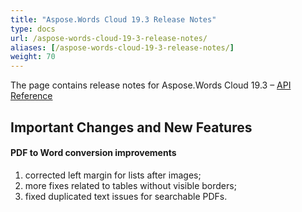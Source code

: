 ```yaml
---
title: "Aspose.Words Cloud 19.3 Release Notes"
type: docs
url: /aspose-words-cloud-19-3-release-notes/
aliases: [/aspose-words-cloud-19-3-release-notes/]
weight: 70
---
```


The page contains release notes for Aspose.Words Cloud 19.3 – [API Reference](https://apireference.aspose.cloud/words/)

## Important Changes and New Features

#### PDF to Word conversion improvements

1. corrected left margin for lists after images;
1. more fixes related to tables without visible borders;
1. fixed duplicated text issues for searchable PDFs.
